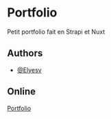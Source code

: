 
# Portfolio

Petit portfolio fait en Strapi et Nuxt



## Authors

- [@Elyesv](https://www.github.com/Elyesv)


## Online 

[Portfolio](https://headless-cms-elyesv-kl9fx5k6v-elf-a3.vercel.app/)